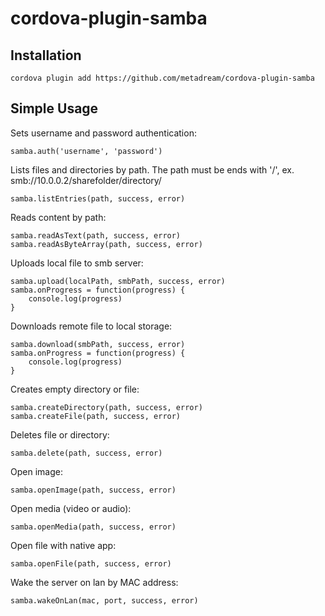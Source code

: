 # cordova-plugin-samba

## Installation

```
cordova plugin add https://github.com/metadream/cordova-plugin-samba
```

## Simple Usage

Sets username and password authentication:
```
samba.auth('username', 'password')
```

Lists files and directories by path. The path must be ends with '/', ex. smb://10.0.0.2/sharefolder/directory/
```
samba.listEntries(path, success, error)
```

Reads content by path:
```
samba.readAsText(path, success, error)
samba.readAsByteArray(path, success, error)
```

Uploads local file to smb server:
```
samba.upload(localPath, smbPath, success, error)
samba.onProgress = function(progress) {
    console.log(progress)
}
```

Downloads remote file to local storage:
```
samba.download(smbPath, success, error)
samba.onProgress = function(progress) {
    console.log(progress)
}
```

Creates empty directory or file:
```
samba.createDirectory(path, success, error)
samba.createFile(path, success, error)
```

Deletes file or directory:
```
samba.delete(path, success, error)
```

Open image:
```
samba.openImage(path, success, error)
```

Open media (video or audio):
```
samba.openMedia(path, success, error)
```

Open file with native app:
```
samba.openFile(path, success, error)
```

Wake the server on lan by MAC address:
```
samba.wakeOnLan(mac, port, success, error)
```
